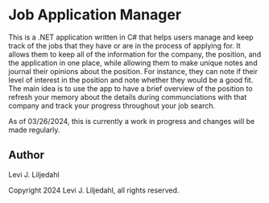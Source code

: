 # Job Application Manager

This is a .NET application written in C# that helps users manage and keep track of the jobs that they have or are in the process of applying for. It allows them to keep all of the information for the company, the position, and the application in one place, while allowing them to make unique notes and journal their opinions about the position. For instance, they can note if their level of interest in the position and note whether they would be a good fit. The main idea is to use the app to have a brief overview of the position to refresh your memory about the details during communciations with that company and track your progress throughout your job search. 

As of 03/26/2024, this is currently a work in progress and changes will be made regularly.

## Author

Levi J. Liljedahl

Copyright 2024 Levi J. Liljedahl, all rights reserved.